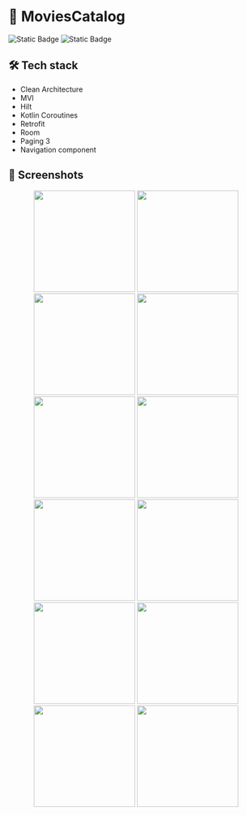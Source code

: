 # 🎥 MoviesCatalog

![Static Badge](https://img.shields.io/badge/platform-Android-deep_green)
![Static Badge](https://img.shields.io/badge/kotlin-v1.9.0-purple)

## 🛠 Tech stack
- Clean Architecture
- MVI
- Hilt
- Kotlin Coroutines
- Retrofit
- Room
- Paging 3
- Navigation component

## 📱 Screenshots

<p align="center">
    <image src="images/greeting.png" width=200>
    <image src="images/login.png" width=200>
    <image src="images/registration1.png" width=200>
    <image src="images/registration2.png" width=200>
    <image src="images/home1.png" width=200>
    <image src="images/home2.png" width=200>
    <image src="images/movie1.png" width=200>
    <image src="images/movie2.png" width=200>
    <image src="images/movie3.png" width=200>
    <image src="images/review.png" width=200>
    <image src="images/favorite.png" width=200>
    <image src="images/profile.png" width=200>
</p>
